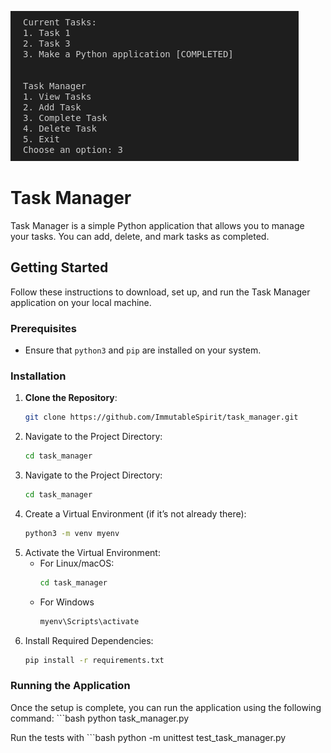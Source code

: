 ![Task Manager](taskmanager.png)

# Task Manager

Task Manager is a simple Python application that allows you to manage your tasks. You can add, delete, and mark tasks as completed.

## Getting Started

Follow these instructions to download, set up, and run the Task Manager application on your local machine.

### Prerequisites

- Ensure that `python3` and `pip` are installed on your system.

### Installation

1. **Clone the Repository**:
   ```bash
   git clone https://github.com/ImmutableSpirit/task_manager.git

2. Navigate to the Project Directory:
    ```bash
    cd task_manager

3. Navigate to the Project Directory:
    ```bash
    cd task_manager

4. Create a Virtual Environment (if it’s not already there):
    ```bash
    python3 -m venv myenv

5. Activate the Virtual Environment:
    - For Linux/macOS: 
        ```bash
        cd task_manager
    - For Windows
        ```bash
        myenv\Scripts\activate

6. Install Required Dependencies:
    ```bash
    pip install -r requirements.txt

### Running the Application

Once the setup is complete, you can run the application using the following command:
    ```bash
    python task_manager.py

Run the tests with
    ```bash
    python -m unittest test_task_manager.py


